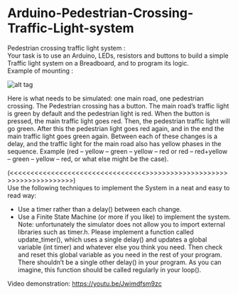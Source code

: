 # Arduino-Pedestrian-Crossing-Traffic-Light-system
Pedestrian crossing traffic light system : </br>
Your task is to use an Arduino, LEDs, resistors and buttons to build a simple Traffic light system on a Breadboard,
and to program its logic.</br>
Example of mounting :

![alt tag](http://osoyoo.com/wp-content/uploads/2014/12/ped_traffic_light.jpg)

Here is what needs to be simulated: one main road, one pedestrian crossing. The Pedestrian crossing has a button.
The main road’s traffic light is green by default and the pedestrian light is red. When the button is pressed, the main
traffic light goes red. Then, the pedestrian traffic light will go green.
After this the pedestrian light goes red again, and in the end the main traffic light goes green again.
Between each of these changes is a delay, and the traffic light for the main road also has yellow phases in the
sequence. Example (red – yellow – green – yellow – red or red – red+yellow – green – yellow – red, or what else might be the case).

(<<<<<<<<<<<<<<<<<<<<<<<<<<<<<<<<<>>>>>>>>>>>>>>>>>>>>>>>>>>>>>>>>>>>>) </br>
Use the following techniques to implement the System in a neat and easy to read way:
- Use a timer rather than a delay() between each change.
- Use a Finite State Machine (or more if you like) to implement the system.
Note: unfortunately the simulator does not allow you to import external libraries such as timer.h. Please implement a
function called update_timer(), which uses a single delay() and updates a global variable (int timer) and whatever else
you think you need. Then check and reset this global variable as you need in the rest of your program. There
shouldn’t be a single other delay() in your program. As you can imagine, this function should be called regularly in
your loop().


Video demonstration:
https://youtu.be/Jwimdfsm9zc

